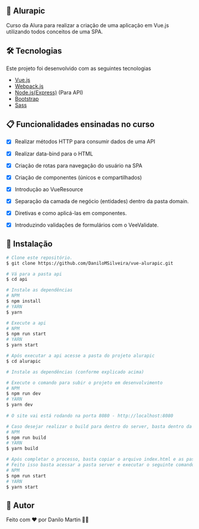 ## :page_facing_up: Alurapic
Curso da Alura para realizar a criação de uma aplicação em Vue.js utilizando todos conceitos de uma SPA.


## 🛠 Tecnologias
Este projeto foi desenvolvido com as seguintes tecnologias

- [Vue.js](https://vuejs.org/)
- [Webpack.js](https://webpack.js.org/)
- [Node.js(Express)](https://expressjs.com/pt-br/) (Para API)
- [Bootstrap](https://getbootstrap.com/)
- [Sass](https://sass-lang.com/)


## :clipboard: Funcionalidades ensinadas no curso
- [x] Realizar métodos HTTP para consumir dados de uma API
- [x] Realizar data-bind para o HTML
- [x] Criação de rotas para navegação do usuário na SPA
- [x] Criação de componentes (únicos e compartilhados)
- [x] Introdução ao VueResource
- [x] Separação da camada de negócio (entidades) dentro da pasta domain.
- [x] Diretivas e como aplicá-las em componentes.
- [x] Introduzindo validações de formulários com o VeeValidate.


## :closed_book: Instalação

```bash
# Clone este repositório.
$ git clone https://github.com/DaniloMSilveira/vue-alurapic.git

# Vá para a pasta api
$ cd api

# Instale as dependências
# NPM
$ npm install 
# YARN
$ yarn

# Execute a api
# NPM
$ npm run start
# YARN
$ yarn start

# Após executar a api acesse a pasta do projeto alurapic
$ cd alurapic

# Instale as dependências (conforme explicado acima)

# Execute o comando para subir o projeto em desenvolvimento
# NPM
$ npm run dev
# YARN
$ yarn dev
 
# O site vai está rodando na porta 8080 - http://localhost:8080

# Caso desejar realizar o build para dentro do server, basta dentro da alurapic executar o seguinte comando
# NPM
$ npm run build
# YARN
$ yarn build

# Após completar o processo, basta copiar o arquivo index.html e as pastas "dist" e "static" para a pasta "public" dentro de server.
# Feito isso basta acessar a pasta server e executar o seguinte comando
# NPM
$ npm run start
# YARN
$ yarn start
```

## :man: Autor
Feito com ❤️ por Danilo Martin :wave:🚀
